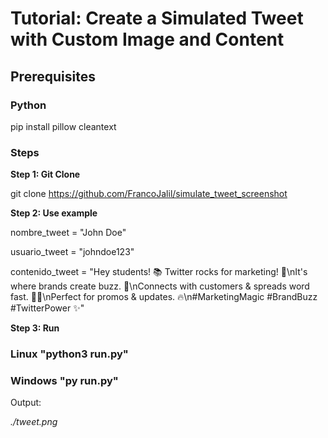 # Tutorial: Create a Simulated Tweet with Custom Image and Content

## Prerequisites

### Python

pip install pillow cleantext

### Steps

**Step 1: Git Clone**

git clone https://github.com/FrancoJalil/simulate_tweet_screenshot

**Step 2: Use example**

nombre_tweet = "John Doe"

usuario_tweet = "johndoe123"

contenido_tweet = "Hey students! 📚 Twitter rocks for marketing! 🚀\nIt's where brands create buzz. 🐝\nConnects with customers & spreads word fast. 💬📢\nPerfect for promos & updates. 🔥\n#MarketingMagic #BrandBuzz #TwitterPower ✨"

**Step 3: Run**

### Linux "python3 run.py" 
### Windows "py run.py"

Output: 

*./tweet.png*
